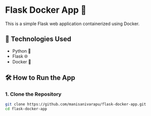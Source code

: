 # Flask Docker App 🚀

This is a simple Flask web application containerized using Docker.

## 🔧 Technologies Used

- Python 🐍
- Flask 🌐
- Docker 🐳

## 🛠️ How to Run the App

### 1. Clone the Repository
```bash
git clone https://github.com/manisanivarapu/flask-docker-app.git
cd flask-docker-app
